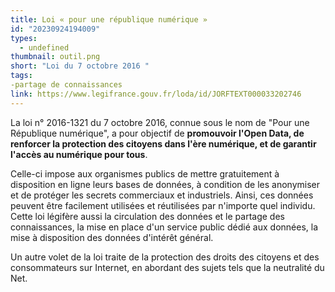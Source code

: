 ```yaml
---
title: Loi « pour une république numérique »
id: "20230924194009"
types:
  - undefined
thumbnail: outil.png
short: "Loi du 7 octobre 2016 "
tags:
-partage de connaissances
link: https://www.legifrance.gouv.fr/loda/id/JORFTEXT000033202746
---
```

La loi n° 2016-1321 du 7 octobre 2016, connue sous le nom de "Pour une République numérique", a pour objectif de **promouvoir l'Open Data, de renforcer la protection des citoyens dans l'ère numérique, et de garantir l'accès au numérique pour tous**.

Celle-ci impose aux organismes publics de mettre gratuitement à disposition en ligne leurs bases de données, à condition de les anonymiser et de protéger les secrets commerciaux et industriels. Ainsi, ces données peuvent être facilement utilisées et réutilisées par n'importe quel individu.
Cette loi légifère aussi la circulation des données et le partage des connaissances, la mise en place d'un service public dédié aux données, la mise à disposition des données d'intérêt général.

Un autre volet de la loi traite de la protection des droits des citoyens et des consommateurs sur Internet, en abordant des sujets tels que la neutralité du Net.

